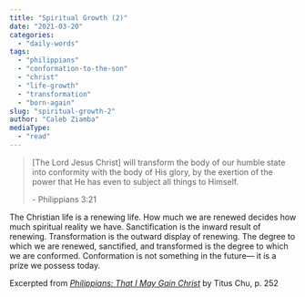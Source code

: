 ```yaml
---
title: "Spiritual Growth (2)"
date: "2021-03-20"
categories: 
  - "daily-words"
tags: 
  - "philippians"
  - "conformation-to-the-son"
  - "christ"
  - "life-growth"
  - "transformation"
  - "born-again"
slug: "spiritual-growth-2"
author: "Caleb Ziamba"
mediaType: 
  - "read"
---
```


> \[The Lord Jesus Christ\] will transform the body of our humble state into conformity with the body of His glory, by the exertion of the power that He has even to subject all things to Himself.
> 
> \- Philippians 3:21

The Christian life is a renewing life. How much we are renewed decides how much spiritual reality we have. Sanctification is the inward result of renewing. Transformation is the outward display of renewing. The degree to which we are renewed, sanctified, and transformed is the degree to which we are conformed. Conformation is not something in the future— it is a prize we possess today.

Excerpted from _[Philippians: That I May Gain Christ](https://www.asweetsavor.org/book-philippians/)_ by Titus Chu, p. 252
